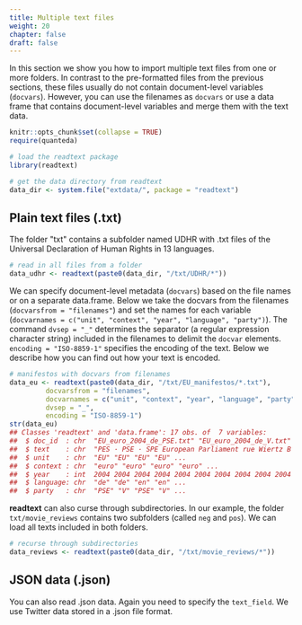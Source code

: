 ```yaml
---
title: Multiple text files
weight: 20
chapter: false
draft: false
---
```


In this section we show you how to import multiple text files from one or more folders. In contrast to the pre-formatted files from the previous sections, these files usually do not contain document-level variables (`docvars`). However, you can use the filenames as `docvars` or use a data frame that contains document-level variables and merge them with the text data. 


```r
knitr::opts_chunk$set(collapse = TRUE)
require(quanteda)

# load the readtext package
library(readtext)

# get the data directory from readtext
data_dir <- system.file("extdata/", package = "readtext")
```

## Plain text files (.txt)

The folder "txt" contains a subfolder named UDHR with .txt files of the Universal Declaration of Human Rights in 13 languages. 


```r
# read in all files from a folder
data_udhr <- readtext(paste0(data_dir, "/txt/UDHR/*"))
```

We can specify document-level metadata (`docvars`) based on the file names or on a separate data.frame. Below we take the docvars from the filenames (`docvarsfrom = "filenames"`) and set the names for each variable (`docvarnames = c("unit", "context", "year", "language", "party")`). The command `dvsep = "_"` determines the separator (a regular expression character string) included in the filenames to delimit the `docvar` elements. `encoding = "ISO-8859-1"` specifies the encoding of the text. Below we describe how you can find out how your text is encoded.


```r
# manifestos with docvars from filenames
data_eu <- readtext(paste0(data_dir, "/txt/EU_manifestos/*.txt"),
         docvarsfrom = "filenames", 
         docvarnames = c("unit", "context", "year", "language", "party"),
         dvsep = "_", 
         encoding = "ISO-8859-1")
str(data_eu)
## Classes 'readtext' and 'data.frame':	17 obs. of  7 variables:
##  $ doc_id  : chr  "EU_euro_2004_de_PSE.txt" "EU_euro_2004_de_V.txt" "EU_euro_2004_en_PSE.txt" "EU_euro_2004_en_V.txt" ...
##  $ text    : chr  "PES · PSE · SPE European Parliament rue Wiertz B 1047 Brussels\n\nGEMEINSAM WERDEN WIR STÄRKER Fünf Verpflichtu"| __truncated__ "Gemeinsames Manifest\nGemeinsames Manifest zur Europawahl 2004 Europäischen Föderation Grüner Parteien (EFGP) \"| __truncated__ "PES · PSE · SPE European Parliament rue Wiertz B 1047 Brussels\n\nGROWING STRONGER TOGETHER Five commitments fo"| __truncated__ "Manifesto\nEuropean Elections Manifesto 2004\nCOMMON PREAMBLE\nAs adopted at 15th EFGP Council, Luxembourg, 8th"| __truncated__ ...
##  $ unit    : chr  "EU" "EU" "EU" "EU" ...
##  $ context : chr  "euro" "euro" "euro" "euro" ...
##  $ year    : int  2004 2004 2004 2004 2004 2004 2004 2004 2004 2004 ...
##  $ language: chr  "de" "de" "en" "en" ...
##  $ party   : chr  "PSE" "V" "PSE" "V" ...
```

**readtext** can also curse through subdirectories. In our example, the folder `txt/movie_reviews` contains two subfolders (called `neg` and `pos`). We can load all texts included in both folders. 


```r
# recurse through subdirectories
data_reviews <- readtext(paste0(data_dir, "/txt/movie_reviews/*"))
```

## JSON data (.json)

You can also read .json data. Again you need to specify the `text_field`. We use Twitter data stored in a .json file format.








